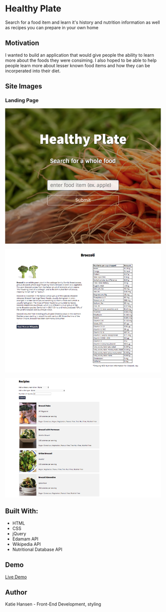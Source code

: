 # Healthy Plate
Search for a food item and learn it's history and nutrition information as well as recipes you can prepare in your own home


## Motivation
I wanted to build an application that would give people the ability to learn more about the foods they were consiming. I also hoped to be able to help people learn more about lesser known food items and how they can be incorperated into their diet.

## Site Images
### Landing Page
![Landing Page](/images/healthyPlate.png)

![Info and Nutrition](/images/info.png)

![Recipes](/images/recipes.png)


## Built With:
 - HTML
 - CSS
 - jQuery
 - Edamam API
 - Wikipedia API
 - Nutritional Database API
 
 ## Demo
 [Live Demo]
 
 
## Author
Katie Hansen - Front-End Development, styling




[Live Demo]: <https://katiewrennhansen.github.io/healthyPlate/>
